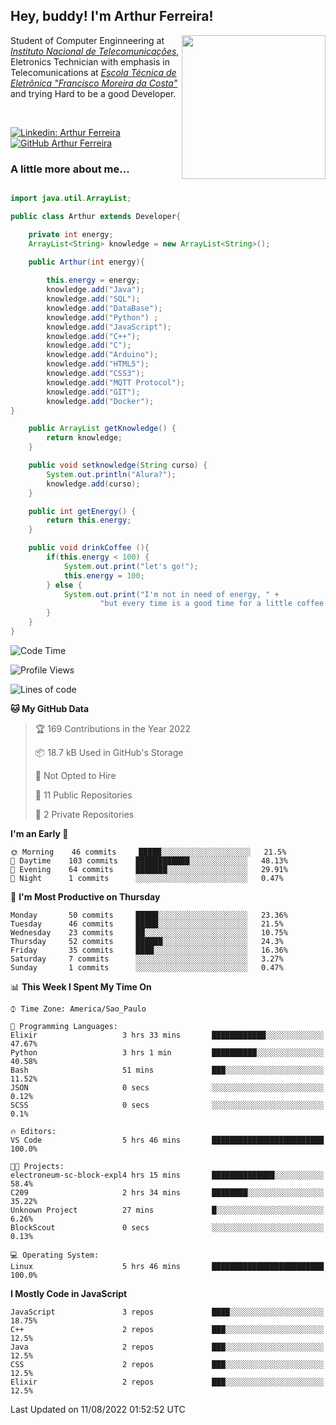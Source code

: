 <h2> Hey, buddy! I'm Arthur Ferreira!</h2>
<img align='right' src="https://media.giphy.com/media/ule4vhcY1xEKQ/giphy.gif" width="230">
<p>Student of Computer Enginneering at  <em><a href="https://inatel.br/home/" target="_blank">Instituto Nacional de Telecomunicações</a></em>, Eletronics Technician with emphasis in Telecomunications at <em><a href="https://www.etefmc.com.br" target="_blank">Escola Técnica de Eletrônica "Francisco Moreira da Costa"</a></em> and trying Hard to be a good Developer.
</p></br>

[![Linkedin: Arthur Ferreira](https://img.shields.io/badge/-Arthur%20Ferreira%20Silva-blue?style=flat-square&logo=Linkedin&logoColor=white&link=https://www.linkedin.com/in/ArthurFerreiraSilva/)]( www.linkedin.com/in/ArthurFerreiraSilva)
[![GitHub Arthur Ferreira](https://img.shields.io/github/followers/arthur-ngdi?label=follow&style=social)](https://github.com/arthur-ngdi)


### A little more about me...  

``` Java

import java.util.ArrayList;

public class Arthur extends Developer{

    private int energy;
    ArrayList<String> knowledge = new ArrayList<String>();

    public Arthur(int energy){
        
        this.energy = energy;
        knowledge.add("Java");
        knowledge.add("SQL");
        knowledge.add("DataBase");
        knowledge.add("Python") ;
        knowledge.add("JavaScript");
        knowledge.add("C++");
        knowledge.add("C");
        knowledge.add("Arduino");
        knowledge.add("HTML5");
        knowledge.add("CSS3");
        knowledge.add("MQTT Protocol");
        knowledge.add("GIT");
        knowledge.add("Docker");
}

    public ArrayList getKnowledge() {
        return knowledge;
    }

    public void setknowledge(String curso) {
        System.out.println("Alura?");
        knowledge.add(curso);
    }

    public int getEnergy() {
        return this.energy;
    }

    public void drinkCoffee (){
        if(this.energy < 100) {
            System.out.print("let's go!");
            this.energy = 100;
        } else {
            System.out.print("I'm not in need of energy, " +
                    "but every time is a good time for a little coffee!");
        }
    }
}

```
<!--START_SECTION:waka-->
![Code Time](http://img.shields.io/badge/Code%20Time-0%20secs-blue)

![Profile Views](http://img.shields.io/badge/Profile%20Views-0-blue)

![Lines of code](https://img.shields.io/badge/From%20Hello%20World%20I%27ve%20Written-484%20Thousand%20lines%20of%20code-blue)

**🐱 My GitHub Data** 

> 🏆 169 Contributions in the Year 2022
 > 
> 📦 18.7 kB Used in GitHub's Storage 
 > 
> 🚫 Not Opted to Hire
 > 
> 📜 11 Public Repositories 
 > 
> 🔑 2 Private Repositories  
 > 
**I'm an Early 🐤** 

```text
🌞 Morning    46 commits     █████░░░░░░░░░░░░░░░░░░░░   21.5% 
🌆 Daytime    103 commits    ████████████░░░░░░░░░░░░░   48.13% 
🌃 Evening    64 commits     ███████░░░░░░░░░░░░░░░░░░   29.91% 
🌙 Night      1 commits      ░░░░░░░░░░░░░░░░░░░░░░░░░   0.47%

```
📅 **I'm Most Productive on Thursday** 

```text
Monday       50 commits     █████░░░░░░░░░░░░░░░░░░░░   23.36% 
Tuesday      46 commits     █████░░░░░░░░░░░░░░░░░░░░   21.5% 
Wednesday    23 commits     ██░░░░░░░░░░░░░░░░░░░░░░░   10.75% 
Thursday     52 commits     ██████░░░░░░░░░░░░░░░░░░░   24.3% 
Friday       35 commits     ████░░░░░░░░░░░░░░░░░░░░░   16.36% 
Saturday     7 commits      ░░░░░░░░░░░░░░░░░░░░░░░░░   3.27% 
Sunday       1 commits      ░░░░░░░░░░░░░░░░░░░░░░░░░   0.47%

```


📊 **This Week I Spent My Time On** 

```text
⌚︎ Time Zone: America/Sao_Paulo

💬 Programming Languages: 
Elixir                   3 hrs 33 mins       ████████████░░░░░░░░░░░░░   47.67% 
Python                   3 hrs 1 min         ██████████░░░░░░░░░░░░░░░   40.58% 
Bash                     51 mins             ███░░░░░░░░░░░░░░░░░░░░░░   11.52% 
JSON                     0 secs              ░░░░░░░░░░░░░░░░░░░░░░░░░   0.12% 
SCSS                     0 secs              ░░░░░░░░░░░░░░░░░░░░░░░░░   0.1%

🔥 Editors: 
VS Code                  5 hrs 46 mins       █████████████████████████   100.0%

🐱‍💻 Projects: 
electroneum-sc-block-expl4 hrs 15 mins       ██████████████░░░░░░░░░░░   58.4% 
C209                     2 hrs 34 mins       ████████░░░░░░░░░░░░░░░░░   35.22% 
Unknown Project          27 mins             █░░░░░░░░░░░░░░░░░░░░░░░░   6.26% 
BlockScout               0 secs              ░░░░░░░░░░░░░░░░░░░░░░░░░   0.13%

💻 Operating System: 
Linux                    5 hrs 46 mins       █████████████████████████   100.0%

```

**I Mostly Code in JavaScript** 

```text
JavaScript               3 repos             ████░░░░░░░░░░░░░░░░░░░░░   18.75% 
C++                      2 repos             ███░░░░░░░░░░░░░░░░░░░░░░   12.5% 
Java                     2 repos             ███░░░░░░░░░░░░░░░░░░░░░░   12.5% 
CSS                      2 repos             ███░░░░░░░░░░░░░░░░░░░░░░   12.5% 
Elixir                   2 repos             ███░░░░░░░░░░░░░░░░░░░░░░   12.5%

```



 Last Updated on 11/08/2022 01:52:52 UTC
<!--END_SECTION:waka-->
